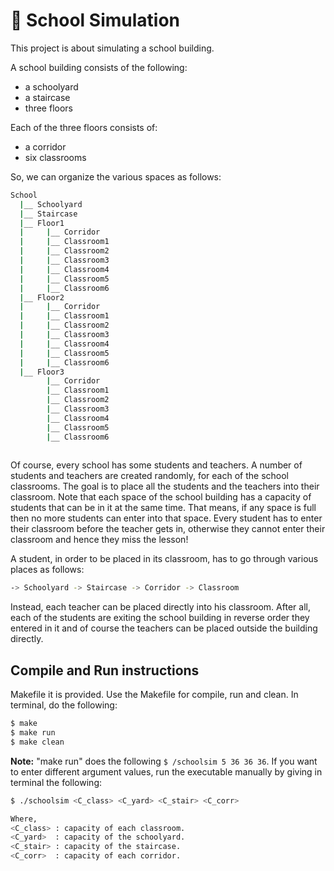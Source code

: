 # :school: School Simulation

This project is about simulating a school building.  

A school building consists of the following:  
* a schoolyard
* a staircase
* three floors  

Each of the three floors consists of:
* a corridor
* six classrooms

So, we can organize the various spaces as follows:  
```bash
School
  |__ Schoolyard
  |__ Staircase
  |__ Floor1
  |     |__ Corridor
  |     |__ Classroom1
  |     |__ Classroom2
  |     |__ Classroom3
  |     |__ Classroom4
  |     |__ Classroom5
  |     |__ Classroom6
  |__ Floor2
  |     |__ Corridor
  |     |__ Classroom1
  |     |__ Classroom2
  |     |__ Classroom3
  |     |__ Classroom4
  |     |__ Classroom5
  |     |__ Classroom6
  |__ Floor3
        |__ Corridor
        |__ Classroom1
        |__ Classroom2
        |__ Classroom3
        |__ Classroom4
        |__ Classroom5
        |__ Classroom6
  
```
Of course, every school has some students and teachers. A number of students and teachers are created randomly, for each of the school classrooms. 
The goal is to place all the students and the teachers into their classroom. Note that each space of the school building has a capacity of students that can be in it at the same time. That means, if any space is full then no more students can enter into that space. Every student has to enter their classroom before the teacher gets in, otherwise they cannot enter their classroom and hence they miss the lesson!

A student, in order to be placed in its classroom, has to go through various places as follows:
```bash 
-> Schoolyard -> Staircase -> Corridor -> Classroom
```
Instead, each teacher can be placed directly into his classroom. 
After all, each of the students are exiting the school building in reverse order they entered in it and of course the teachers can be placed outside the building directly.

## Compile and Run instructions
Makefile it is provided. Use the Makefile for compile, run and clean. 
In terminal, do the following:
```bash
$ make
$ make run
$ make clean
```
**Note:** "make run" does the following ```$ /schoolsim 5 36 36 36```. 
If you want to enter different argument values, run the executable manually by giving in terminal the following:  
``` bash
$ ./schoolsim <C_class> <C_yard> <C_stair> <C_corr> 
```
```bash
Where,  
<C_class> : capacity of each classroom.  
<C_yard>  : capacity of the schoolyard.  
<C_stair> : capacity of the staircase.  
<C_corr>  : capacity of each corridor.  
```


